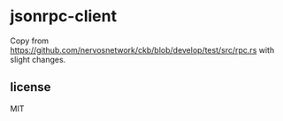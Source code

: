 # jsonrpc-client

Copy from https://github.com/nervosnetwork/ckb/blob/develop/test/src/rpc.rs with slight changes.

## license

MIT
